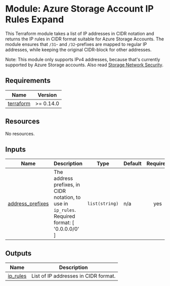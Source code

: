 # Module: Azure Storage Account IP Rules Expand

This Terraform module takes a list of IP addresses in CIDR notation and returns the IP rules in CIDR format suitable for Azure Storage Accounts. The module ensures that `/31`- and `/32`-prefixes are mapped to regular IP addresses, while keeping the original CIDR-block for other addresses.

Note: This module only supports IPv4 addresses, because that's currently supported by Azure Storage accounts. Also read [Storage Network Security](https://docs.microsoft.com/en-us/azure/storage/common/storage-network-security?tabs=azure-portal#grant-access-from-an-internet-ip-range).

<!-- BEGIN_TF_DOCS -->
## Requirements

| Name | Version |
|------|---------|
| <a name="requirement_terraform"></a> [terraform](#requirement\_terraform) | >= 0.14.0 |

## Resources

No resources.

## Inputs

| Name | Description | Type | Default | Required |
|------|-------------|------|---------|:--------:|
| <a name="input_address_prefixes"></a> [address\_prefixes](#input\_address\_prefixes) | The address prefixes, in CIDR notation, to use in `ip_rules`. Required format: [ '0.0.0.0/0' ] | `list(string)` | n/a | yes |

## Outputs

| Name | Description |
|------|-------------|
| <a name="output_ip_rules"></a> [ip\_rules](#output\_ip\_rules) | List of IP addresses in CIDR format. |
<!-- END_TF_DOCS -->
